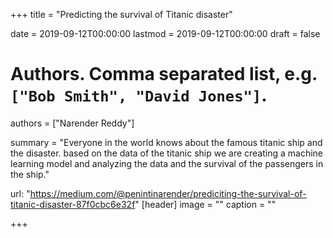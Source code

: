 +++
title = "Predicting the survival of Titanic disaster"

date = 2019-09-12T00:00:00
lastmod = 2019-09-12T00:00:00
draft = false

# Authors. Comma separated list, e.g. `["Bob Smith", "David Jones"]`.
authors = ["Narender Reddy"]


summary = "Everyone in the world knows about the famous titanic ship and the disaster. based on the data of the titanic ship we are creating a machine learning model and analyzing the data and the survival of the passengers in the ship."

url: "https://medium.com/@penintinarender/prediciting-the-survival-of-titanic-disaster-87f0cbc6e32f"
[header]
image = ""
caption = ""

+++
